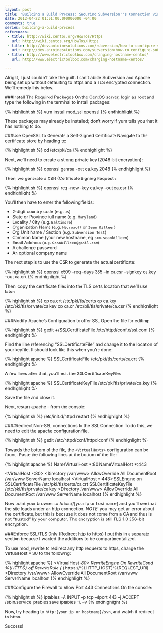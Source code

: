 ```yaml
---
layout: post
title: 'Building a Build Process: Securing Subversion''s Connection via TLS'
date: 2012-04-22 01:01:00.000000000 -04:00
comments: true
series: building-a-build-process
references: 
 - title: http://wiki.centos.org/HowTos/Https
   url: http://wiki.centos.org/HowTos/Https
 - title: http://dev.antoinesolutions.com/subversion/how-to-configure-subversion-on-centos-redhat-linux
   url: http://dev.antoinesolutions.com/subversion/how-to-configure-subversion-on-centos-redhat-linux
 - title: http://www.electrictoolbox.com/changing-hostname-centos/
   url: http://www.electrictoolbox.com/changing-hostname-centos/
   
---
```


Alright, I just couldn’t take the guilt. I can’t abide Subversion and Apache being set up without defaulting to https and a TLS encrypted connection. We’ll remedy this below.

###Install The Required Packages
On the CentOS server, login as root and type the following in the terminal to install packages:

{% highlight sh %}
    yum install mod_ssl openssl
{% endhighlight %}
    
These packages may already be installed; don’t worry if yum tells you that it has nothing to do.

###Use OpenSSL to Generate a Self-Signed Certificate
Navigate to the certificate store by heading to:

{% highlight sh %}
cd /etc/pki/ca
{% endhighlight %}

Next, we’ll need to create a strong private key (2048-bit encryption):

{% highlight sh %}
openssl genrsa -out ca.key 2048
{% endhighlight %}
    
Then, we generate a CSR (Certificate Signing Request):

{% highlight sh %}
openssl req -new -key ca.key -out ca.csr
{% endhighlight %}
 
You’ll then have to enter the following fields:

* 2-digit country code (e.g. `US`)  
* State or Province full name (e.g. `Maryland`)  
* Locality / City (e.g. `Baltimore`)  
* Organization Name (e.g. `Microsoft` or `Sean Killeen`)  
* Org Unit Name / Section (e.g. `Subversion Test`)  
* Common Name (your new hostname, eg `scm.seankilleen`)  
* Email Address (e.g. `SeanKilleen@gmail.com`)  
* A challenge password  
* An optional company name

The next step is to use the CSR to generate the actual certificate:

{% highlight sh %}
openssl x509 –req –days 365 –in ca.csr –signkey ca.key –out ca.crt
{% endhighlight %}

Then, copy the certificate files into the TLS certs location that we’ll use later:

{% highlight sh %}
cp ca.crt /etc/pki/tls/certs
cp ca.key /etc/pki/tls/private/ca.key
cp ca.cr /etc/pli/tls/private/ca.csr
{% endhighlight %}

###Modify Apache’s Configuration to offer SSL
Open the file for editing:

{% highlight sh %}
gedit +/SSLCertificateFile /etc/httpd/conf.d/ssl.conf
{% endhighlight %}

Find the line referencing “SSLCertificateFile” and change it to the location of your keyfile. It should look like this when you’re done:

{% highlight apache %}
SSLCertificateFile /etc/pki/tls/certs/ca.crt
{% endhighlight %}

A few lines after that, you’ll edit the SSLCertificateKeyFile:

{% highlight apache %}
SSLCertificateKeyFile /etc/pki/tls/private/ca.key
{% endhighlight %}

Save the file and close it.

Next, restart apache – from the console:

{% highlight sh %}
/etc/init.d/httpd restart
{% endhighlight %}

####Redirect Non-SSL connections to the SSL Connection
To do this, we need to edit the apache configuration file. 

{% highlight sh %}
gedit /etc/httpd/conf/httpd.conf
{% endhighlight %}

Towards the bottom of the file, the `<VirtualHosts>` configuration can be found.
Paste the following lines at the bottom of the file:

{% highlight apache %}
NameVirtualHost *:80
NameVirtualHost *:443

<VirtualHost *:80>
        <Directory /var/www>
            AllowOverride All
        </Directory>
        DocumentRoot /var/www
        ServerName localhost
</VirtualHost>
<VirtualHost *:443>
        SSLEngine on
        SSLCertificateFile /etc/pki/tls/certs/ca.crt
        SSLCertificateKeyFile /etc/pki/tls/private/ca.key
        <Directory /var/www>
            AllowOverride All
        </Directory>
        DocumentRoot /var/www
        ServerName localhost
</VirtualHost>
{% endhighlight %}

Now point your browser to *https*://[your ip or host name] and you’ll see that the site loads under an http connection. *NOTE:* you may get an error about the certificate, but this is because it does not come from a CA and thus is not “trusted” by your computer. The encryption is still TLS 1.0 256-bit encryption.

###Enforce SSL/TLS Only (Redirect http to https)
I put this in a separate section because I wanted the additions to be compartmentalized.

To use mod_rewrite to redirect any http requests to https, change the VirtualHost *:80 to the following:

{% highlight apache %}
<VirtualHost *:80>
    RewriteEngine On
    RewriteCond %{HTTPS} off
    RewriteRule (.*) https://%{HTTP_HOST}%{REQUEST_URI}
    <Directory /var/www>
        AllowOverride All
        </Directory>
        DocumentRoot /var/www
        ServerName localhost
</VirtualHost>
{% endhighlight %}

###Configure the Firewall to Allow Port 443 Connections
On the console:

{% highlight sh %}
iptables –A INPUT –p tcp –dport 443 –j ACCEPT
/sbin/service iptables save
iptables –L –v
{% endhighlight %}

Now, try heading to `http:[your ip or hostname]/svn`, and watch it redirect to https. 

Success! 